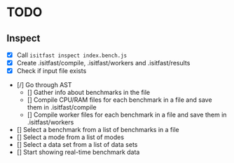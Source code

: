 # TODO

## Inspect

- [x] Call `isitfast inspect index.bench.js`
- [x] Create .isitfast/compile, .isitfast/workers and .isitfast/results
- [x] Check if input file exists
- [/] Go through AST
  - [] Gather info about benchmarks in the file
  - [] Compile CPU/RAM files for each benchmark in a file and save them in .isitfast/compile
  - [] Compile worker files for each benchmark in a file and save them in .isitfast/workers
- [] Select a benchmark from a list of benchmarks in a file
- [] Select a mode from a list of modes
- [] Select a data set from a list of data sets
- [] Start showing real-time benchmark data
